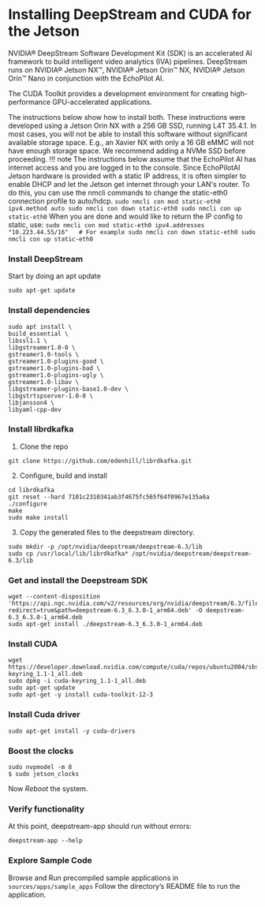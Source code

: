 # Installing DeepStream and CUDA for the Jetson

NVIDIA® DeepStream Software Development Kit (SDK) is an accelerated AI framework to build intelligent video analytics (IVA) pipelines. DeepStream runs on NVIDIA® Jetson NX™, NVIDIA® Jetson Orin™ NX, NVIDIA® Jetson Orin™ Nano in conjunction with the EchoPilot AI. 

The CUDA Toolkit provides a development environment for creating high-performance GPU-accelerated applications.

The instructions below show how to install both. These instructions were developed using a Jetson Orin NX with a 256 GB SSD, running L4T 35.4.1. In most cases, you will not be able to install this software without significant available storage space. E.g., an Xavier NX with only a 16 GB eMMC will not have enough storage space. We recommend adding a NVMe SSD before proceeding. 
!!! note
    The instructions below assume that the EchoPilot AI has internet access and you are logged in to the console. Since EchoPilotAI Jetson hardware is provided with a static IP address, it is often simpler to enable DHCP and let the Jetson get internet through your LAN's router. To do this, you can use the nmcli commands to change the static-eth0 connection profile to auto/hdcp.
    ```
    sudo nmcli con mod static-eth0 ipv4.method auto
    sudo nmcli con down static-eth0
    sudo nmcli con up static-eth0
    ```
    When you are done and would like to return the IP config to static, use:
    ```
    sudo nmcli con mod static-eth0 ipv4.addresses "10.223.44.55/16"   # For example
    sudo nmcli con down static-eth0
    sudo nmcli con up static-eth0
    ```

### Install DeepStream

Start by doing an apt update
```
sudo apt-get update
```
### Install dependencies
```
sudo apt install \
build_essential \
libssl1.1 \
libgstreamer1.0-0 \
gstreamer1.0-tools \
gstreamer1.0-plugins-good \
gstreamer1.0-plugins-bad \
gstreamer1.0-plugins-ugly \
gstreamer1.0-libav \
libgstreamer-plugins-base1.0-dev \
libgstrtspserver-1.0-0 \
libjansson4 \
libyaml-cpp-dev
```
### Install librdkafka 

1. Clone the repo
```
git clone https://github.com/edenhill/librdkafka.git
```
2. Configure, build and install
```
cd librdkafka
git reset --hard 7101c2310341ab3f4675fc565f64f0967e135a6a
./configure
make
sudo make install
```
3. Copy the generated files to the deepstream directory.
```
sudo mkdir -p /opt/nvidia/deepstream/deepstream-6.3/lib
sudo cp /usr/local/lib/librdkafka* /opt/nvidia/deepstream/deepstream-6.3/lib
```
### Get and install the Deepstream SDK
```
wget --content-disposition 'https://api.ngc.nvidia.com/v2/resources/org/nvidia/deepstream/6.3/files?redirect=true&path=deepstream-6.3_6.3.0-1_arm64.deb' -O deepstream-6.3_6.3.0-1_arm64.deb
sudo apt-get install ./deepstream-6.3_6.3.0-1_arm64.deb
```
### Install CUDA
```
wget https://developer.download.nvidia.com/compute/cuda/repos/ubuntu2004/sbsa/cuda-keyring_1.1-1_all.deb
sudo dpkg -i cuda-keyring_1.1-1_all.deb
sudo apt-get update
sudo apt-get -y install cuda-toolkit-12-3
```
### Install Cuda driver
```
sudo apt-get install -y cuda-drivers
```

### Boost the clocks
```
sudo nvpmodel -m 8
$ sudo jetson_clocks
```
Now *Reboot* the system.

### Verify functionality

At this point, deepstream-app should run without errors:
```
deepstream-app --help
```
### Explore Sample Code

Browse and Run precompiled sample applications in `sources/apps/sample_apps`
Follow the directory’s README file to run the application.